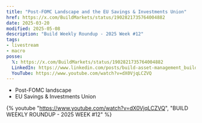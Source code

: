 ```yaml
---
title: "Post-FOMC Landscape and the EU Savings & Investments Union"
href: https://x.com/BuildMarkets/status/1902821735764004882
date: 2025-03-20
modified: 2025-05-08
description: "Build Weekly Roundup - 2025 Week #12"
tags:
- livestream
- macro
posse:
  𝕏: https://x.com/BuildMarkets/status/1902821735764004882
  LinkedIn: https://www.linkedin.com/posts/build-asset-management_build-weekly-roundup-2025-week-12-post-fomc-ugcPost-7308584378203353088-RIO9
  YouTube: https://www.youtube.com/watch?v=dX0VjqLCZVQ
---
```


- Post-FOMC landscape
- EU Savings & Investments Union

{% youtube "https://www.youtube.com/watch?v=dX0VjqLCZVQ", "BUILD WEEKLY ROUNDUP - 2025 WEEK #12" %}
